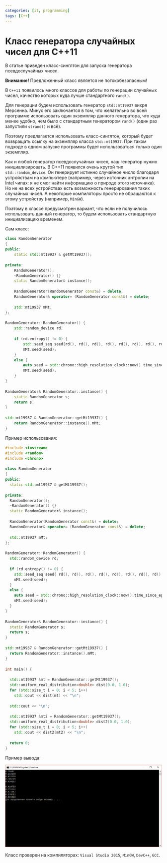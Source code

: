 ```yaml
---
categories: [it, programming]
tags: [C++]
---
```


# Класс генератора случайных чисел для C++11

В статье приведен класс-синглтон для запуска генератора псевдослучайных чисел.

**Внимание!** Предложенный класс является не потокобезопасным!

В `C++11` появилось много классов для работы по генерации случайных чисел, качество которых куда лучше стандартного `rand()`.

Для генерации будем использовать генератор `std::mt19937` вихря Мерсенна. Минус его заключается в том, что желательно во всей программе использовать один экземпляр данного генератора, что куда менее удобно, чем было с стандартным генератором `rand()` (один раз запустили `strand()` и всё).

Поэтому предлагается использовать класс-синглтон, который будет возвращать ссылку на экземпляр класса `std::mt19937`. При таком подходе в одном запуске программы будет использоваться только один экземпляр.

Как и любой генератор псевдослучайных чисел, наш генератор нужно инициализировать. В C++11 появился очень крутой тип `std::random_device`. Он генерирует истинно случайное число благодаря устройствам на компьютере (например, через источник энтропии на Intel чипах: я не смог найти информацию о природе этого источника). Но не на всех устройствах есть возможность генерирования таких случайных чисел. А некоторые компиляторы просто не обращаются к этому устройству (например, `MinGW`).

Поэтому в классе предусмотрен вариант, что если не получилось использовать данный генератор, то будем использовать стандартную инициализацию временем.

Сам класс:

```cpp
class RandomGenerator
{
public:
    static std::mt19937 & getMt19937();

private:
    RandomGenerator();
    ~RandomGenerator() {}
    static RandomGenerator& instance();

    RandomGenerator(RandomGenerator const&) = delete;
    RandomGenerator& operator= (RandomGenerator const&) = delete;

    std::mt19937 mMt;
};

RandomGenerator::RandomGenerator() {
    std::random_device rd;

    if (rd.entropy() != 0) {
        std::seed_seq seed{rd(), rd(), rd(), rd(), rd(), rd(), rd(), rd()};
        mMt.seed(seed);
    }
    else {
        auto seed = std::chrono::high_resolution_clock::now().time_since_epoch().count();
        mMt.seed(seed);
    }
}

RandomGenerator& RandomGenerator::instance() {
    static RandomGenerator s;
    return s;
}

std::mt19937 & RandomGenerator::getMt19937() {
    return RandomGenerator::instance().mMt;
}
```

Пример использования:

```cpp
#include <iostream>
#include <random>
#include <chrono>

class RandomGenerator
{
public:
  static std::mt19937 & getMt19937();

private:
  RandomGenerator();
  ~RandomGenerator() {}
  static RandomGenerator& instance();

  RandomGenerator(RandomGenerator const&) = delete;
  RandomGenerator& operator= (RandomGenerator const&) = delete;

  std::mt19937 mMt;
};

RandomGenerator::RandomGenerator() {
  std::random_device rd;

  if (rd.entropy() != 0) {
    std::seed_seq seed{ rd(), rd(), rd(), rd(), rd(), rd(), rd(), rd() };
    mMt.seed(seed);
  }
  else {
    auto seed = std::chrono::high_resolution_clock::now().time_since_epoch().count();
    mMt.seed(seed);
  }
}

RandomGenerator& RandomGenerator::instance() {
  static RandomGenerator s;
  return s;
}

std::mt19937 & RandomGenerator::getMt19937() {
  return RandomGenerator::instance().mMt;
}

int main() {

  std::mt19937 &mt = RandomGenerator::getMt19937();
  std::uniform_real_distribution<double> dist(0.0, 1.0);
  for (std::size_t i = 0; i < 5; i++)
    std::cout << dist(mt) << "\n";

  std::cout << "\n";

  std::mt19937 &mt2 = RandomGenerator::getMt19937();
  std::uniform_real_distribution<double> dist2(0.0, 1.0);
  for (std::size_t i = 0; i < 5; i++)
    std::cout << dist2(mt2) << "\n";

  return 0;
}
```

Пример вывода:

![Результат выполнения программы](img/result.png)

Класс проверен на компиляторах: `Visual Studio 2015`, `MinGW`, `DevC++`, `GCC`.
